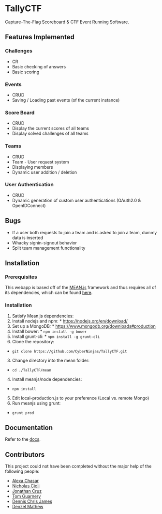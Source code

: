 # TallyCTF
Capture-The-Flag Scoreboard & CTF Event Running Software.

## Features Implemented

### Challenges
- CR
- Basic checking of answers
- Basic scoring

### Events
- CRUD
- Saving / Loading past events (of the current instance)

### Score Board
- CRUD
- Display the current scores of all teams
- Display solved challenges of all teams

### Teams
- CRUD
- Team - User request system
- Displaying members
- Dynamic user addition / deletion

### User Authentication
- CRUD
- Dynamic generation of custom user authentications (OAuth2.0 & OpenIDConnect)

## Bugs
- If a user both requests to join a team and is asked to join a team, dummy data is inserted
- Whacky signin-signout behavior
- Split team management functionality

## Installation
### Prerequisites
This webapp is based off of the [MEAN.js](http://meanjs.org) framework and thus requires all of its dependencies, which can be found [here](http://meanjs.org/docs.html#getting-started).
### Installation
1.  Satisfy Mean.js dependencies:
  1.  Install nodejs and npm:
    *  https://nodejs.org/en/download/
  2.  Set up a MongoDB:
    *  https://www.mongodb.org/downloads#production
  3.  Install bower:
    *  `npm install -g bower`
  4.  Install grunt-cli:
    *  `npm install -g grunt-cli`
2.  Clone the repository:
  *  `git clone https://github.com/CyberNinjas/TallyCTF.git`
3.  Change directory into the mean folder:
  *  `cd ./TallyCTF/mean`
4.  Install meanjs/node dependencies:
  *  `npm install`
5.  Edit local-production.js to your preference (Local vs. remote Mongo)
6.  Run meanjs using grunt:
  *  `grunt prod`

## Documentation

Refer to the [docs](TODO).

## Contributors
This project could not have been completed without the major help of the following people:
- [Alexa Chasar](https://github.com/chasara)
- [Nicholas Cioli](https://github.com/nicholascioli)
- [Jonathan Cruz](https://github.com/jonc205)
- [Tom Guarnery](https://github.com/tguar)
- [Dennis Chris James](https://github.com/tobaljackson)
- [Denzel Mathew](https://github.com/dmathew93)
